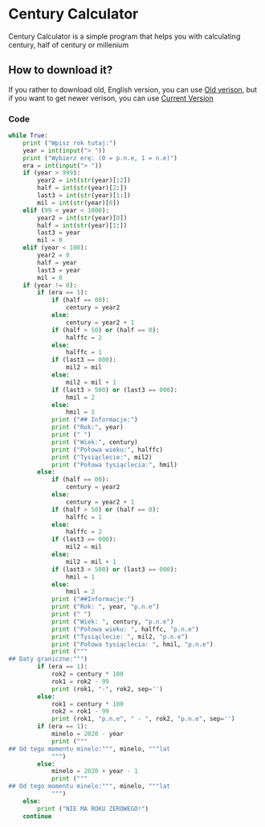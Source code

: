 <html>
    <head>
        <meta charset="UTF-8">
        <title>Century Calc | CheryX</title>
        <meta name="description" content="Century Calculator v1.1">
        <meta name="keywords" content="HTML, CSS, JavaScript">
        <meta name="author" content="CheryX">
        <meta name="viewport" content="width=device-width, initial-scale=1.0">
    </head>
</html>

# Century Calculator
Century Calculator is a simple program that helps you with calculating century, half of century or millenium

## How to download it?
If you rather to download old, English version, you can use [Old verison](https://github.com/CheryX/centurycalc), but if you want to get newer verison, you can use [Current Version](https://github.com/CheryX/centurycalc-pl/releases/tag/v1.1)

### Code
```py
while True:
    print ("Wpisz rok tutaj:")
    year = int(input("> "))
    print ("Wybierz erę: (0 = p.n.e, 1 = n.e)")
    era = int(input("> "))
    if (year > 999):
        year2 = int(str(year)[:2])
        half = int(str(year)[2:])
        last3 = int(str(year)[1:])
        mil = int(str(year)[0])
    elif (99 < year < 1000):
        year2 = int(str(year)[0])
        half = int(str(year)[1:])
        last3 = year
        mil = 0
    elif (year < 100):
        year2 = 0
        half = year
        last3 = year
        mil = 0
    if (year != 0):
        if (era == 1):
            if (half == 00):
                century = year2
            else:
                century = year2 + 1
            if (half > 50) or (half == 0):
                halffc = 2
            else:
                halffc = 1
            if (last3 == 000):
                mil2 = mil
            else:
                mil2 = mil + 1
            if (last3 > 500) or (last3 == 000):
                hmil = 2
            else:
                hmil = 1
            print ("## Informacje:")
            print ("Rok:", year)
            print (" ")
            print ("Wiek:", century)
            print ("Połowa wieku:", halffc)
            print ("Tysiąclecie:", mil2)
            print ("Połowa tysiąclecia:", hmil)
        else:
            if (half == 00):
                century = year2
            else:
                century = year2 + 1
            if (half > 50) or (half == 0):
                halffc = 1
            else:
                halffc = 2
            if (last3 == 000):
                mil2 = mil
            else:
                mil2 = mil + 1
            if (last3 > 500) or (last3 == 000):
                hmil = 1
            else:
                hmil = 2
            print ("##Informacje:")
            print ("Rok: ", year, "p.n.e")
            print (" ")
            print ("Wiek: ", century, "p.n.e")
            print ("Połowa wieku: ", halffc, "p.n.e")
            print ("Tysiąclecie: ", mil2, "p.n.e")
            print ("Połowa tysiąclecia: ", hmil, "p.n.e")
            print ("""
## Daty graniczne:""")
        if (era == 1):
            rok2 = century * 100
            rok1 = rok2 - 99
            print (rok1, "-", rok2, sep='')
        else:
            rok1 = century * 100
            rok2 = rok1 - 99
            print (rok1, "p.n.e", " - ", rok2, "p.n.e", sep='')
        if (era == 1):
            minelo = 2020 - year
            print ("""
## Od tego momentu minelo:""", minelo, """lat
            """)
        else:
            minelo = 2020 + year - 1
            print ("""
## Od tego momentu minelo:""", minelo, """lat
            """)
    else:
        print ("NIE MA ROKU ZEROWEGO!")
    continue
```
